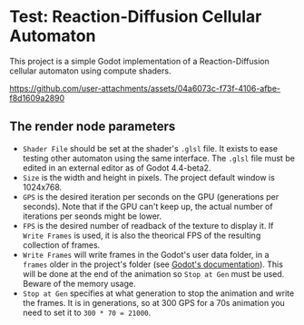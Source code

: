 # Test: Reaction-Diffusion Cellular Automaton

This project is a simple Godot implementation of a Reaction-Diffusion cellular automaton using compute shaders.

https://github.com/user-attachments/assets/04a6073c-f73f-4106-afbe-f8d1609a2890

## The render node parameters

* `Shader File` should be set at the shader's `.glsl` file. It exists to ease testing other automaton using the same interface. The `.glsl` file must be edited in an external editor as of Godot 4.4-beta2.
* `Size` is the width and height in pixels. The project default window is 1024x768.
* `GPS` is the desired iteration per seconds on the GPU (generations per seconds). Note that if the GPU can't keep up, the actual number of iterations per seonds might be lower.
* `FPS` is the desired number of readback of the texture to display it. If `Write Frames` is used, it is also the theorical FPS of the resulting collection of frames.
* `Write Frames` will write frames in the Godot's user data folder, in a `frames` older in the project's folder (see [Godot's documentation](https://docs.godotengine.org/en/latest/tutorials/io/data_paths.html#accessing-persistent-user-data-user)). This will be done at the end of the animation so `Stop at Gen` must be used. Beware of the memory usage.
* `Stop at Gen` specifies at what generation to stop the animation and write the frames. It is in generations, so at 300 GPS for a 70s animation you need to set it to `300 * 70 = 21000`.
